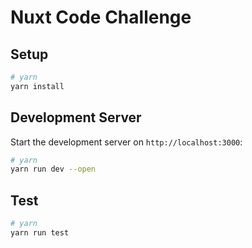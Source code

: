 # Nuxt Code Challenge

## Setup

```bash
# yarn
yarn install
```

## Development Server

Start the development server on `http://localhost:3000`:

```bash
# yarn
yarn run dev --open
```

## Test

```bash
# yarn
yarn run test
```
